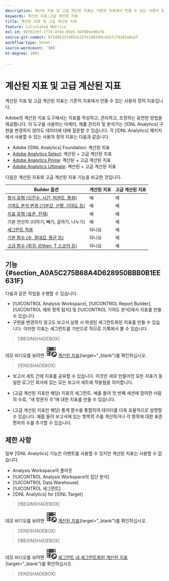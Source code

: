 ```yaml
---
description: 계산된 지표 및 고급 계산된 지표는 기존의 지표에서 만들 수 있는 사용자 정의 지표입니다.
keywords: 계산된 지표;고급 계산된 지표
title: 계산된 지표 및 고급 계산된 지표
feature: Calculated Metrics
exl-id: 9bf8239f-cf74-4feb-85e5-d47805e90afb
source-git-commit: 9714863374052e257e1d6349c442fc74182a0a2f
workflow-type: tm+mt
source-wordcount: '365'
ht-degree: 100%

---
```


# 계산된 지표 및 고급 계산된 지표

계산된 지표 및 고급 계산된 지표는 기존의 지표에서 만들 수 있는 사용자 정의 지표입니다.

Adobe의 계산된 지표 도구에서는 지표를 작성하고, 관리하고, 조정하는 유연한 방법을 제공합니다. 이 도구를 사용하는 마케터, 제품 관리자 및 분석가는 [!DNL Analytics] 구현을 변경하지 않아도 데이터에 대해 질문할 수 있습니다. 각 [!DNL Analytics] 패키지에서 사용할 수 있는 사용자 정의 지표는 다음과 같습니다.

* Adobe [!DNL Analytics] Foundation: 계산된 지표
* [Adobe Analytics Select](https://www.adobe.com/kr/data-analytics-cloud/analytics/select.html): 계산된 + 고급 계산된 지표
* [Adobe Analytics Prime](https://www.adobe.com/kr/data-analytics-cloud/analytics/prime.html): 계산된 + 고급 계산된 지표
* [Adobe Analytics Ultimate](https://www.adobe.com/kr/data-analytics-cloud/analytics/ultimate.html): 계산된 + 고급 계산된 지표

다음은 계산된 지표와 고급 계산된 지표 기능을 비교한 것입니다.

| Builder 옵션 | 계산된 지표 | 고급 계산된 지표 |
|---|---|---|
| [형식 유형 (십진수, 시간, 퍼센트, 통화)](/help/components/c-calcmetrics/c-workflow/cm-workflow/c-build-metrics/cm-build-metrics.md) | 예 | 예 |
| [기여도 분석 변경 (기본값, 선형, 기여도 등)](/help/components/c-calcmetrics/c-workflow/cm-workflow/c-build-metrics/m-metric-type-alloc.md) | 예 | 예 |
| [지표 유형 (표준, 전체)](/help/components/c-calcmetrics/c-workflow/cm-workflow/c-build-metrics/m-metric-type-alloc.md) | 예 | 예 |
| 기본 연산자 (더하기, 빼기, 곱하기, 나누기) | 예 | 예 |
| [세그먼트 적용](/help/components/c-calcmetrics/c-workflow/cm-workflow/c-build-metrics/metrics-with-segments.md) | 아니요 | 예 |
| [기본 함수 (수, 절대값, 평균 등)](/help/components/c-calcmetrics/cm-reference/cm-functions.md) | 아니요 | 예 |
| [고급 함수 (회귀, if/then, T 스코어 등)](/help/components/c-calcmetrics/cm-reference/cm-adv-functions.md) | 아니요 | 예 |

## 기능 {#section_A0A5C275B68A4D628950BBB0B1EE631F}

다음과 같은 작업을 수행할 수 있습니다.

* [!UICONTROL Analysis Workspace], [!UICONTROL Report Builder], [!UICONTROL 예외 항목 탐지] 및 [!UICONTROL 기여도 분석]에서 지표를 만들 수 있습니다.
* 구현을 변경하지 않고도 보고서 실행 시 파생된 세그먼트화된 지표를 만들 수 있습니다. 이러한 지표는 세그먼트를 기반으로 하므로 기록에서 볼 수 있습니다.

>[!BEGINSHADEBOX]

데모 비디오를 보려면 ![VideoCheckedOut](/help/assets/icons/VideoCheckedOut.svg) [계산된 지표](https://video.tv.adobe.com/v/32607?quality=12&learn=on&captions=kor){target="_blank"}를 확인하십시오.

>[!ENDSHADEBOX]

* 보고서 세트 간에 지표를 공유할 수 있습니다. 이것은 새로 만들어진 모든 지표가 동일한 로그인 회사에 있는 모든 보고서 세트에 적용됨을 의미합니다.
* (고급 계산된 지표만 해당) 지표의 세그먼트. 예를 들어 첫 번째 세션에 참여한 사람의 수로, “새 방문자 수”에 대한 지표를 만들 수 있습니다.

* (고급 계산된 지표만 해당) 통계 함수를 통합하여 데이터를 더욱 효율적으로 설명할 수 있습니다. 예를 들어 보고서에 있는 항목의 수를 계산하거나 각 항목에 대한 표준 편차의 수를 추가할 수 있습니다.


## 제한 사항

일부 [!DNL Analytics] 기능은 이벤트를 사용할 수 있지만 계산된 지표는 사용할 수 없습니다.

* Analysis Workspace의 폴아웃
* [!UICONTROL Analysis Workspace의 집단 분석]
* [!UICONTROL Data Warehouse]
* [!UICONTROL 세그먼트]
* [!DNL Analytics] for [!DNL Target]


>[!BEGINSHADEBOX]

데모 비디오를 보려면 ![VideoCheckedOut](/help/assets/icons/VideoCheckedOut.svg) [계산된 지표](https://video.tv.adobe.com/v/32607?quality=12&learn=on&captions=kor){target="_blank"}를 확인하십시오.

>[!ENDSHADEBOX]

>[!BEGINSHADEBOX]

데모 비디오를 보려면 ![VideoCheckedOut](/help/assets/icons/VideoCheckedOut.svg) [세그먼트 내 세그먼트화된 계산된 지표](https://video.tv.adobe.com/v/32602?quality=12&learn=on&captions=kor){target="_blank"}를 확인하십시오.

>[!ENDSHADEBOX]

<!--

Here is a short overview of the [!UICONTROL Calculated metrics] tools: 

|Tool|Capabilities|
|--- |--- |
| [Calculated metric builder](c-workflow/cm-workflow/c-build-metrics/cm-build-metrics.md)| The capabilities are: <ul><li>Create calculated and advanced calculated metrics using advancmd allocation models.</li><li>Add segments inline to metric formulas</li><li>Compare segments in the same report. For example, compare local visitors vs. international visitors.</li><li>Use statistical functions</li><li>Provide detailed metric descriptions (show what it does, where to use it, where NOT to use it)</li><li>Copy definitions into new metrics</li><li>Provide an inline metric preview</li><li>Set metric polarity, which indicates whether it's good or bad if a given custom event (metric) goes up</li><li>Tag metrics</li></ul>|
|Calculated Metric Manager|<ul><li>Share metrics with others</li<li>Approve and curate metrics</li><li>Organize (tag) your metrics so people can find them</li><li>Delete metrics</li><li>Rename metrics</li></ul>|
|Metric Selector rail|Lets you search for and add/apply metrics to the report. You can also change the  sort order (options are: alphabetical, recommended, frequently used, recently used.) In addition, you can filter on Report Suites to show only metrics created in a specific report suite.  To access this Metric Selector, click the Metrics icon  to the left of a report. |
|API for Calculated Metrics|Part of the Adobe Analytics 2.0 API set.|

-->